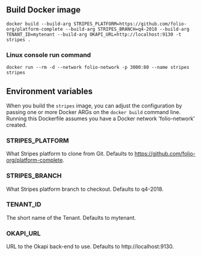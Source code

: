 ## Build Docker image

`docker build --build-arg STRIPES_PLATFORM=https://github.com/folio-org/platform-complete --build-arg STRIPES_BRANCH=q4-2018 --build-arg TENANT_ID=mytenant --build-arg OKAPI_URL=http://localhost:9130 -t stripes .`

### Linux console run command ###

`docker run --rm -d --network folio-network -p 3000:80 --name stripes stripes`

## Environment variables

When you build the `stripes` image, you can adjust the configuration by passing one or more Docker ARGs on the `docker build` command line. Running this Dockerfile assumes you have a Docker network 'folio-network' created.

### STRIPES_PLATFORM

What Stripes platform to clone from Git. Defaults to https://github.com/folio-org/platform-complete.

### STRIPES_BRANCH

What Stripes platform branch to checkout. Defaults to q4-2018.

### TENANT_ID

The short name of the Tenant. Defaults to mytenant.

### OKAPI_URL

URL to the Okapi back-end to use. Defaults to http://localhost:9130.
